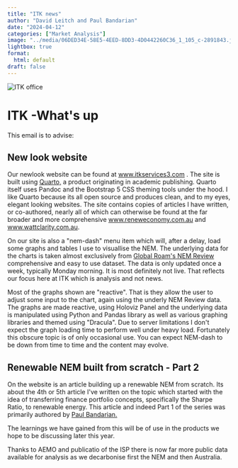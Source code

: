 ```yaml
---
title: "ITK news"
author: "David Leitch and Paul Bandarian"
date: "2024-04-12"
categories: ["Market Analysis"]
image: "../media/06DED34E-58E5-4EED-8DD3-4D0442260C36_1_105_c-2891843.jpeg"
lightbox: true
format:
  html: default
draft: false
---
```


![ITK office](../media/06DED34E-58E5-4EED-8DD3-4D0442260C36_1_105_c-2891843.jpeg)

# ITK -What's up

This email is to advise:

## New look website

Our newlook website can be found at www.itkservices3.com . The site is built using [Quarto,](https://quarto.org) a product originating in academic publishing. Quarto itself uses Pandoc  and the Bootstrap 5 CSS theming tools under the hood.  I like Quarto because its all open source and produces clean, and to my eyes, elegant looking websites. The site contains copies of articles I have written, or co-authored, nearly all of which can otherwise  be found at the far broader and more comprehensive  www.reneweconomy.com.au and  www.wattclarity.com.au.  

On our site  is also a "nem-dash"  menu item  which will, after a delay, load some graphs and tables I use to visuallise the NEM. The underlying data for the charts is taken almost exclusively from [Global Roam's NEM Review](https://home.global-roam.com) comprehensive and easy to use dataset. The data is only updated once a week, typically Monday morning. It is most  definitely not live. That reflects our focus here at ITK which is analysis and not news.  

Most of the graphs shown are "reactive". That is they allow the user to adjust some input to the chart, again using the underly NEM Review data. The graphs are made reactive, using Holoviz Panel and the underlying data is manipulated using Python and Pandas library as well as various graphing libraries and themed using "Dracula". Due to server limitations I don't expect the graph loading time to perform well under heavy load. Fortunately  this obscure topic is of only occasional use. You can expect NEM-dash to be down from time to time and the content may evolve.

## Renewable NEM built from scratch - Part 2

On the website is an article building up a renewable NEM from scratch. Its about the 4th or 5th article I've written on the topic which started with the idea of transferring finance portfolio concepts, specifically the Sharpe Ratio, to renewable energy. This article and indeed Part 1 of the series was primarily authored by [Paul Bandarian.](https://www.linkedin.com/in/paulbandarian/) 

The learnings we have gained from this will be of use in the products we hope to be discussing later this year. 

Thanks to AEMO and publicatio of the ISP there is now far more public data available for analysis as we decarbonise first the NEM and then Australia. 